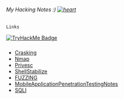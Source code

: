###### My Hacking Notes :) [![heart](https://github.githubassets.com/images/icons/emoji/unicode/2764.png)](https://www.youtube.com/@SplitUnknown) 

```
Links
```
[![TryHackMe Badge](https://tryhackme-badges.s3.amazonaws.com/SplitUnknown.png)](https://tryhackme.com/p/SplitUnknown)


###

- [Crasking](./Crasking.md)
- [Nmap](./Nmap.md)
- [Privesc](Privesc/Privesc.md)
- [ShellStabilize](./ShellStabilize.md)
- [FUZZING](./FUZZING.md)
- [MobileApplicationPenetrationTestingNotes](./MobileApplicationPenetrationTestingNotes/README.md)
- [SQLI](SQL_Injection/SQLI.md)
